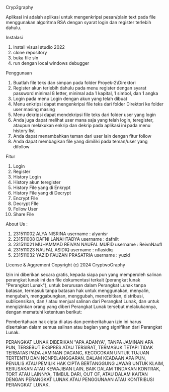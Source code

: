 Cryp2graphy

Aplikasi ini adalah aplikasi untuk mengenkripsi pesan/plain text pada file menggunakan algoritma RSA dengan syarat login dan register terlebih dahulu.

Instalasi 
  1. Install visual studio 2022
  2. clone repository
  3. buka file sln
  4. run dengan local windows debugger

Penggunaan
  1. Buatlah file teks dan simpan pada folder Proyek-2\Direktori 
  2. Register akun terlebih dahulu pada menu register dengan syarat password minimal 8 letter, minimal ada 1 kapital, 1 simbol, dan 1 angka
  3. Login pada menu Login dengan akun yang telah dibuat
  4. Menu enkripsi dapat mengenkripsi file teks dari folder Direktori ke folder user masing masing
  5. Menu dekripsi dapat mendekripsi file teks dari folder user yang login
  6. Anda juga dapat melihat user mana saja yang telah login, teregister, ataupun melakukan enkrip dan dekrip pada aplikasi ini pada menu history list
  7. Anda dapat menambahkan teman dari user lain dengan fitur follow
  8. Anda dapat membagikan file yang dimiliki pada teman/user yang difollow

Fitur 
  1. Login
  2. Register
  3. History Login
  4. History akun teregister
  5. History File yang di Enkrypt
  6. History File yang di Decrypt
  7. Encrypt File
  8. Decrypt FIle
  9. Follow User
  10. Share File

About Us : 
1. 231511002 ALYA NISRINA                 username : alyanisr
2. 231511008 DAFNI LANAHTADYA             username : dafnilt
3. 231511021 MUHAMMAD REIVAN NAUFAL MUFID username : ReivnNaufl
4. 231511023 NAUFAL ASIDIQ                username : nflasidiq
5. 231511032 YAZID FAUZAN PRASATRIA       username : yuzid


License & Aggrement
Copyright (c) 2024 CryptwoGraphy

Izin ini diberikan secara gratis, kepada siapa pun yang memperoleh salinan
perangkat lunak ini dan file dokumentasi terkait (perangkat lunak "Perangkat Lunak"), untuk berurusan
dalam Perangkat Lunak tanpa batasan, termasuk tanpa batasan
hak untuk menggunakan, menyalin, mengubah, menggabungkan, menggubah, menerbitkan,
distribusi, sublicensikan, dan / atau menjual salinan dari Perangkat Lunak,
dan untuk mengizinkan orang yang diberi Perangkat Lunak tersebut
melakukannya, dengan mematuhi ketentuan berikut:

Pemberitahuan hak cipta di atas dan pemberitahuan izin ini harus
disertakan dalam semua salinan atau bagian yang signifikan dari Perangkat Lunak.

PERANGKAT LUNAK DIBERIKAN "APA ADANYA", TANPA JAMINAN APA PUN, TERSEBUT
EKSPRES ATAU TERSIRAT, TERMASUK TETAPI TIDAK TERBATAS PADA JAMINAN
DAGANG, KECOCOKAN UNTUK TUJUAN TERTENTU DAN NONPELANGGARAN.
DALAM KEADAAN APA PUN, PENULIS ATAU PEMILIK HAK CIPTA BERTANGGUNG JAWAB
UNTUK KLAIM, KERUSAKAN ATAU KEWAJIBAN LAIN, BAIK DALAM TINDAKAN KONTRAK,
TORT ATAU LAINNYA, TIMBUL DARI, OUT OF, ATAU DALAM KAITAN DENGAN PERANGKAT LUNAK
ATAU PENGGUNAAN ATAU KONTRIBUSI PERANGKAT LUNAK.
